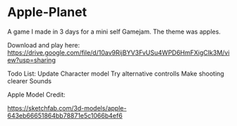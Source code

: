 # Apple-Planet
A game I made in 3 days for a mini self Gamejam. The theme was apples.

Download and play here: https://drive.google.com/file/d/10av9RijBYV3FvUSu4WPD6HmFXigCIk3M/view?usp=sharing

Todo List:
Update Character model
Try alternative controlls
Make shooting clearer
Sounds

Apple Model Credit:

https://sketchfab.com/3d-models/apple-643eb66651864bb78871e5c1066b4ef6
